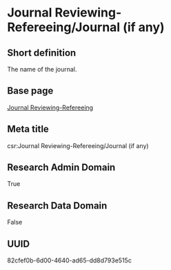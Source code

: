 # Journal Reviewing-Refereeing/Journal (if any)
## Short definition
The name of the journal.
## Base page
[Journal Reviewing-Refereeing](https://github.com/EuroCRIS/CASRAI-Dictionairies/blob/main/Objects/Journal%20Reviewing-Refereeing.md)
## Meta title
csr:Journal Reviewing-Refereeing/Journal (if any)
## Research Admin Domain
True
## Research Data Domain
False
## UUID
82cfef0b-6d00-4640-ad65-dd8d793e515c

